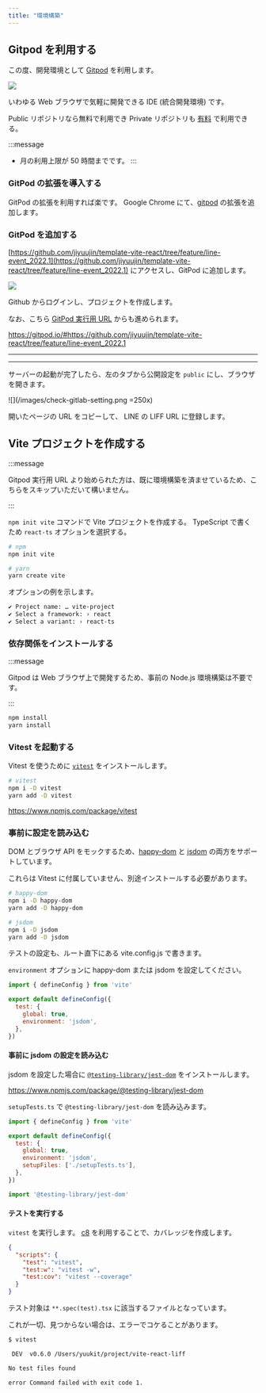 ```yaml
---
title: "環境構築"
---
```


## Gitpod を利用する

この度、開発環境として [Gitpod](https://www.gitpod.io/) を利用します。

![](https://i.imgur.com/YwYpybr.jpg)

いわゆる Web ブラウザで気軽に開発できる IDE (統合開発環境) です。

Public リポジトリなら無料で利用でき Private リポジトリも [有料](https://www.gitpod.io/pricing/) で利用できる。

:::message
- 月の利用上限が 50 時間までです。
  :::

### GitPod の拡張を導入する

GitPod の拡張を利用すれば楽です。 Google Chrome にて、[gitpod](https://chrome.google.com/webstore/detail/gitpod-always-ready-to-co/dodmmooeoklaejobgleioelladacbeki) の拡張を追加します。

### GitPod を追加する

[https://github.com/jiyuujin/template-vite-react/tree/feature/line-event_2022.1](https://github.com/jiyuujin/template-vite-react/tree/feature/line-event_2022.1) にアクセスし、GitPod に追加します。

<!-- TODO: branch の説明をする -->

![](/images/github-liff-vote-project.png)

Github からログインし、プロジェクトを作成します。

なお、こちら [GitPod 実行用 URL](https://gitpod.io/#https://github.com/jiyuujin/template-vite-react/tree/feature/line-event_2022.1) からも進められます。

https://gitpod.io/#https://github.com/jiyuujin/template-vite-react/tree/feature/line-event_2022.1

---
<!-- TODO: サーバー閉じてしまった場合の復帰方法-->

---

サーバーの起動が完了したら、左のタブから公開設定を `public` にし、ブラウザを開きます。

![](/images/check-gitlab-setting.png =250x)

開いたページの URL をコピーして、 LINE の LIFF URL に登録します。


<!-- vite の環境構築 -->

## Vite プロジェクトを作成する

:::message

Gitpod 実行用 URL より始められた方は、既に環境構築を済ませているため、こちらをスキップいただいて構いません。

:::

`npm init vite` コマンドで Vite プロジェクトを作成する。 TypeScript で書くため `react-ts` オプションを選択する。

```bash
# npm
npm init vite

# yarn
yarn create vite
```

オプションの例を示します。

```bash
✔ Project name: … vite-project
✔ Select a framework: › react
✔ Select a variant: › react-ts
```

### 依存関係をインストールする

:::message

Gitpod は Web ブラウザ上で開発するため、事前の Node.js 環境構築は不要です。

:::

```bash
npm install
yarn install
```

### Vitest を起動する

Vitest を使うために [`vitest`](https://www.npmjs.com/package/vitest) をインストールします。

```bash
# vitest
npm i -D vitest
yarn add -D vitest
```

https://www.npmjs.com/package/vitest

### 事前に設定を読み込む

DOM とブラウザ API をモックするため、[happy-dom](https://github.com/capricorn86/happy-dom) と [jsdom](https://github.com/jsdom/jsdom) の両方をサポートしています。

これらは Vitest に付属していません、別途インストールする必要があります。

```bash
# happy-dom
npm i -D happy-dom
yarn add -D happy-dom

# jsdom
npm i -D jsdom
yarn add -D jsdom
```

テストの設定も、ルート直下にある vite.config.js で書きます。

`environment` オプションに happy-dom または jsdom を設定してください。

```js:vite.config.js
import { defineConfig } from 'vite'

export default defineConfig({
  test: {
    global: true,
    environment: 'jsdom',
  },
})
```

#### 事前に jsdom の設定を読み込む

jsdom を設定した場合に [`@testing-library/jest-dom`](https://www.npmjs.com/package/@testing-library/jest-dom) をインストールします。

https://www.npmjs.com/package/@testing-library/jest-dom

`setupTests.ts` で `@testing-library/jest-dom` を読み込みます。

```js:vite.config.js
import { defineConfig } from 'vite'

export default defineConfig({
  test: {
    global: true,
    environment: 'jsdom',
    setupFiles: ['./setupTests.ts'],
  },
})
```

```ts:setupTests.ts
import '@testing-library/jest-dom'
```

#### テストを実行する

`vitest` を実行します。 [c8](https://github.com/bcoe/c8) を利用することで、カバレッジを作成します。

```json:package.json
{
  "scripts": {
    "test": "vitest",
    "test:w": "vitest -w",
    "test:cov": "vitest --coverage"
  }
}
```

テスト対象は `**.spec(test).tsx` に該当するファイルとなっています。

これが一切、見つからない場合は、エラーでコケることがあります。

```bash
$ vitest

 DEV  v0.6.0 /Users/yuukit/project/vite-react-liff

No test files found

error Command failed with exit code 1.

```
